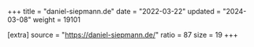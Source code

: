 +++
title = "daniel-siepmann.de"
date = "2022-03-22"
updated = "2024-03-08"
weight = 19101

[extra]
source = "https://daniel-siepmann.de/"
ratio = 87
size = 19
+++
